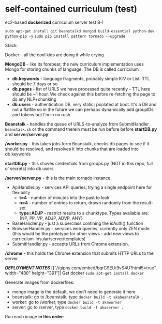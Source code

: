 self-contained curriculum (test)
===============

ec2-based __dockerized__ curriculum server test B-)

`sudo apt-get install git beanstalkd mongod build-essential python-dev python-pip -y`
`sudo pip install pattern tornado --upgrade`

Stack:

Docker - all the cool kids are doing it while crying

__MongoDB__ - like its forebear, the new curriculum implementation uses Mongo for storing chunks of language. The DB is called curriculum
* __db.keywords__ - language fragments, probably simple K:V or List. TTL should be 7 days or so
* __db.pages__ - list of URLS we have processed quite recently - TTL here should be ~1 hour. We check against this before re-fetching the page to do any NLP+chunking
* __db.users__ - authentication DB, very static; poplated at boot. It's a DB and not a flatfile so in the future we can perhaps dynamically add groupIDs and tokens but I'm in no rush

__Beanstalk__ - handles the queue of URLS-to-analyze from SubmitHandler. `beanstalk.sh` or the command therein must be run before before __startDB.py__ and __server/server.py__

__/worker.py__ - this takes jobs form Beanstalk, checks db.pages to see if it should be resolved, and resolves it into chunks that are loaded into db.keywords

__startDB.py__ - this shoves credentials from groups.py (NOT in this repo, full o' secrets) into db.users

__/server/server.py__ - this is the main tornado instance.
* ApiHandler.py - services API queries; trying a single endpoint here for flexibility
  * __t=4__ - number of minutes into the past to look
  * __n=4__ - number of entries to return, drawn randomly from the result-set
  * __type=ADJP__ - restrict results to a chunktype. Types available are: {NP, PP, VP, ADJP, ADVP, ANY}
* BaseHandler.py - just a superclass contining the isAuth() function
* BrowserHandler.py - services web queries, currently only ZEN mode (this would be the prototype for other views - add new views to curriculum-insular/server/templates)
* SubmitHandler.py - accepts URLs from Chrome extension.

__/chrome__ - this holds the Chrome extension that submits HTTP URLs to the server


***DEPLOYMENT NOTES***
[["//giphy.com/embed/bqrG9EUt9vS4U?html5=true" width="480" height="391"]]
Get docker
`sudo apt-get install docker`

Generate images from dockerfiles:
* mongo image is the default, we don't need to generate it here
* beanstalk: go to /beanstalk, type `docker build -t akabeanstalk . `
* worker: go to /worker, type `docker build -t akaworker . `
* server: go to /server, type `docker build -t akaserver . `

Run each image __in this order__:

